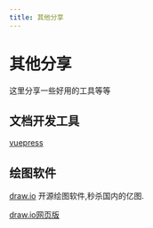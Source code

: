 ```yaml
---
title: 其他分享
---
```


# 其他分享

这里分享一些好用的工具等等

## 文档开发工具
[vuepress](https://v2.vuepress.vuejs.org/zh/)

## 绘图软件
[draw.io](https://github.com/jgraph/drawio-desktop/releases) 开源绘图软件,秒杀国内的亿图.

[draw.io网页版](https://app.diagrams.net)